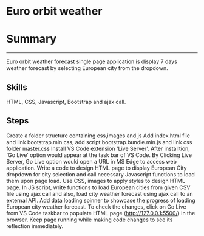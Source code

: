 # Euro orbit weather

# Summary
-----------
Euro orbit weather forecast single page application is display 7 days weather forecast by selecting European city from the dropdown. 

Skills
--------------
HTML, CSS, Javascript, Bootstrap and ajax call. 

Steps
------
Create a folder structure containing css,images and js 
Add index.html file and link bootstrap.min.css, add script bootstrap.bundle.min.js and link css folder master.css
Install VS Code extension 'Live Server'. After installtion, 'Go Live' option would appear at the task bar of VS Code.
By Clicking Live Server, Go Live option would open a URL in MS Edge to access web application. 
Write a code to design HTML page to display European City dropdown for city selection and call necessary Javascript functions to load them upon page load. 
Use CSS, images to apply styles to design HTML page. 
In JS script, write functions to load European cities from given CSV file using ajax call and also, load city weather forecast using ajax call to an external API. 
Add data loading spinner to showcase the progress of loading European city weather forecast. 
To check the changes, click on Go Live from VS Code taskbar to populate HTML page (http://127.0.0.1:5500/) in the browser. Keep page running while making code changes to see its reflection immediately.



